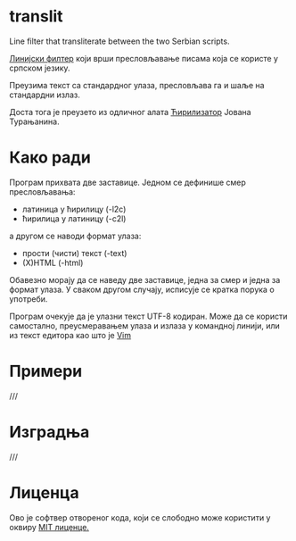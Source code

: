 # translit
Line filter that transliterate between the two Serbian scripts.

[Линијски филтер](https://en.wikipedia.org/wiki/Filter_(software)) који врши пресловљавање писама која се користе у српском језику.

Преузима текст са стандардног улаза, пресловљава га и шаље на стандардни излаз.

Доста тога је преузето из одличног алата [Ћирилизатор](https://github.com/turanjanin/cirilizator) Јована Турањанина.

# Како ради
Програм прихвата две заставице. Једнoм се дефинише смер пресловљавања:
* латиница у ћирилицу (-l2c)
* ћирилица у латиницу (-c2l)

а другом се наводи формат улаза:
* прости (чисти) текст (-text)
* (X)HTML (-html)

Обавезно морају да се наведу две заставице, једна за смер и једна за формат улаза. У сваком другом случају, исписује се кратка порука о употреби.

Програм очекује да је улазни текст UTF-8 кодиран. Може да се користи самостално, преусмеравањем улаза и излаза у командној линији, или из текст едитора као што је [Vim](https://en.wikipedia.org/wiki/Vim_(text_editor)) 
# Примери
///
# Изградња
///
# Лиценца
Ово је софтвер отвореног кода, који се слободно може користити у оквиру [MIT лиценце.](https://github.com/eevan78/translit/blob/main/LICENSE)
